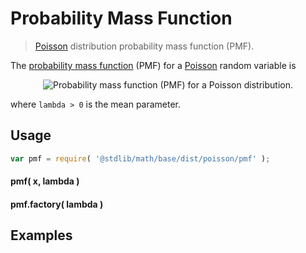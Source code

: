 Probability Mass Function
===
> [Poisson][poisson] distribution probability mass function (PMF).

<!-- <intro> -->

The [probability mass function](https://en.wikipedia.org/wiki/Probability_mass_function) (PMF) for a [Poisson][poisson] random variable is

<!-- <equation class="equation" label="eq:" align="center" raw="" alt=""> -->
<div class="equation" align="center" data-raw-text="f(x;\lambda)=P(X=x;\lambda)=\begin{cases} \tfrac{\lambda^x}{x!}e^{-\lambda} &amp; \text{ for } x = 0,1,2,\ldots \\
0 &amp; \text{ otherwise}
\end{cases}" data-equation="eq:pmf_function">
	<img src="https://cdn.rawgit.com/distributions-io/poisson-pmf/a4d9917c1204ad280638a82d61f1c767f112a875/docs/img/eqn.svg" alt="Probability mass function (PMF) for a Poisson distribution.">
	<br>
</div>

where `lambda > 0` is the mean parameter.

<!-- </intro> -->

<!-- <usage> -->

## Usage
``` javascript
var pmf = require( '@stdlib/math/base/dist/poisson/pmf' );
```

#### pmf( x, lambda )
#### pmf.factory( lambda )
<!-- </usage> -->

<!-- <examples> -->
## Examples

``` javascript
```
<!-- </examples> -->


<!-- <links> -->

[poisson]: https://en.wikipedia.org/wiki/Poisson_distribution

<!-- </links> -->